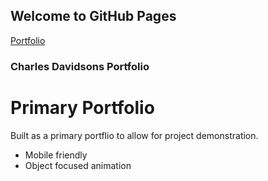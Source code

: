 ## Welcome to GitHub Pages

[Portfolio](https://charlesdavidson.net/)


### Charles Davidsons Portfolio

# Primary Portfolio

Built as a primary portflio to allow for project demonstration. 

- Mobile friendly
- Object focused animation
